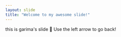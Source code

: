 ```yaml
---
layout: slide
title: "Welcome to my awesome slide!"
---
```

this is garima's slide :tada:
Use the left arrow to go back!
